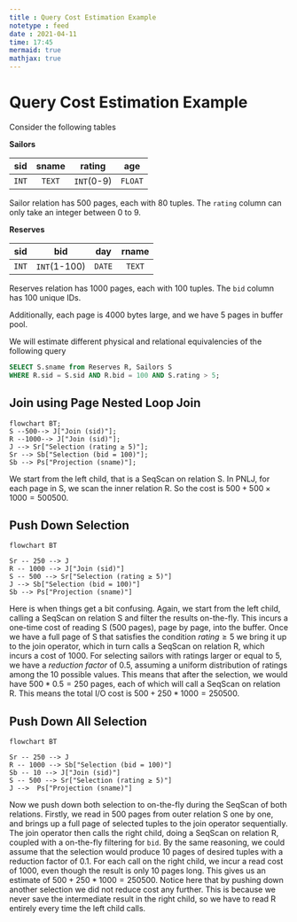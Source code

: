 ```yaml
---
title : Query Cost Estimation Example
notetype : feed
date : 2021-04-11
time: 17:45
mermaid: true
mathjax: true
---
```

# Query Cost Estimation Example

Consider the following tables 

**Sailors**

|  sid  | sname  | rating |   age   |
|:-----:|:------:|:------:|:-------:|
| `INT` | `TEXT` | `INT`(0-9)  | `FLOAT` |

Sailor relation has 500 pages, each with 80 tuples. The `rating` column can only take an integer between 0 to 9.

**Reserves**

|  sid  |  bid  |  day   | rname  |
|:-----:|:-----:|:------:|:------:|
| `INT` | `INT`(1-100) | `DATE` | `TEXT` |

Reserves relation has 1000 pages, each with 100 tuples. The `bid` column has 100 unique IDs.

Additionally, each page is 4000 bytes large, and we have 5 pages in buffer pool.

We will estimate different physical and relational equivalencies of the following query

```sql
SELECT S.sname from Reserves R, Sailors S
WHERE R.sid = S.sid AND R.bid = 100 AND S.rating > 5;
```


## Join using Page Nested Loop Join
```mermaid
flowchart BT;
S --500--> J["Join (sid)"];
R --1000--> J["Join (sid)"];
J --> Sr["Selection (rating ≥ 5)"];
Sr --> Sb["Selection (bid = 100)"];
Sb --> Ps["Projection (sname)"];
```

We start from the left child, that is a SeqScan on relation S. In PNLJ, for each page in S, we scan the inner relation R. So the cost is $500+500\times1000=500500$.

## Push Down Selection
``` mermaid
flowchart BT

Sr -- 250 --> J
R -- 1000 --> J["Join (sid)"]
S -- 500 --> Sr["Selection (rating ≥ 5)"]
J --> Sb["Selection (bid = 100)"]
Sb --> Ps["Projection (sname)"]

```
Here is when things get a bit confusing. Again, we start from the left child, calling a SeqScan on relation S and filter the results on-the-fly. This incurs a one-time cost of reading S (500 pages), page by page, into the buffer. Once we have a full page of S that satisfies the condition $rating\geq 5$ we bring it up to the join operator, which in turn calls a SeqScan on relation R, which incurs a cost of 1000. For selecting sailors with ratings larger or equal to 5, we have a *reduction factor* of 0.5, assuming a uniform distribution of ratings among the 10 possible values. This means that after the selection, we would have $500*0.5=250$ pages, each of which will call a SeqScan on relation R. This means the total I/O cost is $500+250*1000=250500$.

## Push Down All Selection
``` mermaid
flowchart BT

Sr -- 250 --> J
R -- 1000 --> Sb["Selection (bid = 100)"]
Sb -- 10 --> J["Join (sid)"]
S -- 500 --> Sr["Selection (rating ≥ 5)"]
J -->  Ps["Projection (sname)"]

```
Now we push down both selection to on-the-fly during the SeqScan of both relations. Firstly, we read in 500 pages from outer relation S one by one, and brings up a full page of selected tuples to the join operator sequentially. The join operator then calls the right child, doing a SeqScan on relation R, coupled with a on-the-fly filtering for `bid`. By the same reasoning, we could assume that the selection would produce 10 pages of desired tuples with a reduction factor of 0.1. For each call on the right child, we incur a read cost of 1000, even though the result is only 10 pages long. This gives us an estimate of $500+250*1000=250500$. Notice here that by pushing down another selection we did not reduce cost any further. This is because we never save the intermediate result in the right child, so we have to read R entirely every time the left child calls.